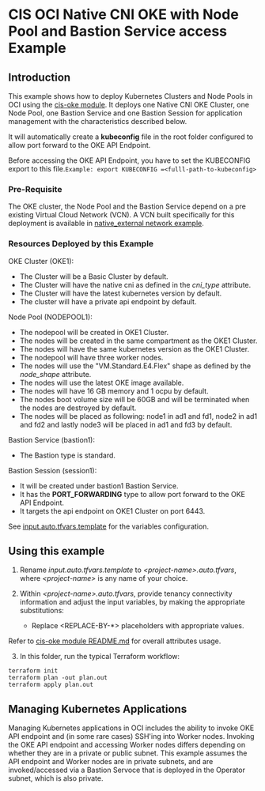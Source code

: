 # CIS OCI Native CNI OKE with Node Pool and Bastion Service access Example 

## Introduction

This example shows how to deploy Kubernetes Clusters and Node Pools in OCI using the [cis-oke module](../../../). It deploys one Native CNI OKE Cluster, one Node Pool, one Bastion Service and one Bastion Session for application management with the characteristics described below.

It will automatically create a **kubeconfig** file in the root folder configured to allow port forward to the OKE API Endpoint.

Before accessing the OKE API Endpoint, you have to set the KUBECONFIG export to this file.```Example: export KUBECONFIG =<fulll-path-to-kubeconfig>```


### Pre-Requisite

The OKE cluster, the Node Pool and the Bastion Service depend on a pre existing Virtual Cloud Network (VCN). A VCN built specifically for this deployment is available in  [native_external network example](https://orahub.oci.oraclecorp.com/nace-shared-services/terraform-oci-cis-landing-zone-networking/-/tree/main/examples/oke-examples/native_external).

### Resources Deployed by this Example

OKE Cluster (OKE1):
- The Cluster will be a Basic Cluster by default.
- The Cluster will have the native cni as defined in the *cni_type* attribute.
- The Cluster will have the latest kubernetes version by default.
- The cluster will have a private api endpoint by default.

Node Pool (NODEPOOL1):
- The nodepool will be created in OKE1 Cluster.
- The nodes will be created in the same compartment as the OKE1 Cluster.
- The nodes will have the same kubernetes version as the OKE1 Cluster.
- The nodepool will have three worker nodes.
- The nodes will use the "VM.Standard.E4.Flex" shape as defined by the *node_shape* attribute.
- The nodes will use the latest OKE image available.
- The nodes will have 16 GB memory and 1 ocpu by default.
- The nodes boot volume size will be 60GB and will be terminated when the nodes are destroyed by default.
- The nodes will be placed as following: node1 in ad1 and fd1, node2 in ad1 and fd2 and lastly node3 will be placed in ad1 and fd3 by default.

Bastion Service (bastion1):
- The Bastion type is standard.

Bastion Session (session1):
- It will be created under bastion1 Bastion Service.
- It has the **PORT_FORWARDING** type to allow port forward to the OKE API Endpoint.
- It targets the api endpoint on OKE1 Cluster on port 6443.

See [input.auto.tfvars.template](./input.auto.tfvars.template) for the variables configuration.

## Using this example
1. Rename *input.auto.tfvars.template* to *\<project-name\>.auto.tfvars*, where *\<project-name\>* is any name of your choice.

2. Within *\<project-name\>.auto.tfvars*, provide tenancy connectivity information and adjust the input variables, by making the appropriate substitutions:
   - Replace \<REPLACE-BY-\*\> placeholders with appropriate values. 
   
Refer to [cis-oke module README.md](../../../README.md) for overall attributes usage.

3. In this folder, run the typical Terraform workflow:
```
terraform init
terraform plan -out plan.out
terraform apply plan.out
```

## Managing Kubernetes Applications

Managing Kubernetes applications in OCI includes the ability to invoke OKE API endpoint and (in some rare cases) SSH'ing into Worker nodes. 
Invoking the OKE API endpoint and accessing Worker nodes differs depending on whether they are in a private or public subnet. This example assumes the API endpoint and Worker nodes are in private subnets, and are invoked/accessed via a Bastion Servoce that is deployed in the Operator subnet, which is also private. 